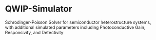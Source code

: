 # QWIP-Simulator
Schrodinger-Poisson Solver for semiconductor heterostructure systems, with additional simulated parameters including Photoconductive Gain, Responsivity, and Detectivity
